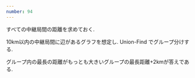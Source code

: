 ```yaml
---
number: 94
---
```

すべての中継局間の距離を求めておく.

10km以内の中継局間に辺があるグラフを想定し. Union-Find でグループ分けする.

グループ内の最長の距離がもっとも大きいグループの最長距離+2kmが答えである.
